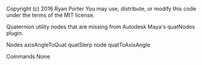 Copyright (c) 2016 Ryan Porter
You may use, distribute, or modify this code under the terms of the MIT license.

Quaternion utility nodes that are missing from Autodesk Maya's quatNodes plugin.

Nodes
    axisAngleToQuat
    quatSlerp node
    quatToAxisAngle
    
Commands
    None